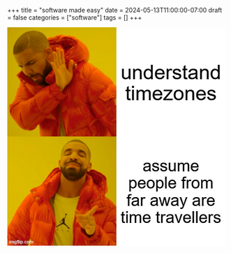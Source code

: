 +++
title = "software made easy"
date = 2024-05-13T11:00:00-07:00
draft = false
categories = ["software"]
tags = []
+++

![](./time.png)